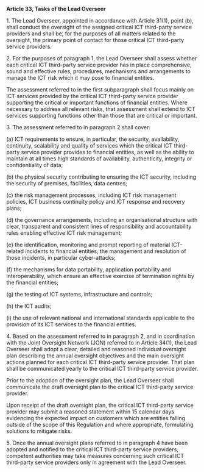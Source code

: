 **Article 33, Tasks of the Lead Overseer**

  


1\. The Lead Overseer, appointed in accordance with Article 31(1), point (b), shall conduct the oversight of the assigned critical ICT third-party service providers and shall be, for the purposes of all matters related to the oversight, the primary point of contact for those critical ICT third-party service providers.

  


2\. For the purposes of paragraph 1, the Lead Overseer shall assess whether each critical ICT third-party service provider has in place comprehensive, sound and effective rules, procedures, mechanisms and arrangements to manage the ICT risk which it may pose to financial entities.

The assessment referred to in the first subparagraph shall focus mainly on ICT services provided by the critical ICT third-party service provider supporting the critical or important functions of financial entities. Where necessary to address all relevant risks, that assessment shall extend to ICT services supporting functions other than those that are critical or important.

  


3\. The assessment referred to in paragraph 2 shall cover:

(a) ICT requirements to ensure, in particular, the security, availability, continuity, scalability and quality of services which the critical ICT third-party service provider provides to financial entities, as well as the ability to maintain at all times high standards of availability, authenticity, integrity or confidentiality of data;

(b) the physical security contributing to ensuring the ICT security, including the security of premises, facilities, data centres;

(c) the risk management processes, including ICT risk management policies, ICT business continuity policy and ICT response and recovery plans;

(d) the governance arrangements, including an organisational structure with clear, transparent and consistent lines of responsibility and accountability rules enabling effective ICT risk management;

(e) the identification, monitoring and prompt reporting of material ICT-related incidents to financial entities, the management and resolution of those incidents, in particular cyber-attacks;

(f) the mechanisms for data portability, application portability and interoperability, which ensure an effective exercise of termination rights by the financial entities;

(g) the testing of ICT systems, infrastructure and controls;

(h) the ICT audits;

(i) the use of relevant national and international standards applicable to the provision of its ICT services to the financial entities.

  


4\. Based on the assessment referred to in paragraph 2, and in coordination with the Joint Oversight Network (JON) referred to in Article 34(1), the Lead Overseer shall adopt a clear, detailed and reasoned individual oversight plan describing the annual oversight objectives and the main oversight actions planned for each critical ICT third-party service provider. That plan shall be communicated yearly to the critical ICT third-party service provider.

Prior to the adoption of the oversight plan, the Lead Overseer shall communicate the draft oversight plan to the critical ICT third-party service provider.

Upon receipt of the draft oversight plan, the critical ICT third-party service provider may submit a reasoned statement within 15 calendar days evidencing the expected impact on customers which are entities falling outside of the scope of this Regulation and where appropriate, formulating solutions to mitigate risks.

  


5\. Once the annual oversight plans referred to in paragraph 4 have been adopted and notified to the critical ICT third-party service providers, competent authorities may take measures concerning such critical ICT third-party service providers only in agreement with the Lead Overseer.